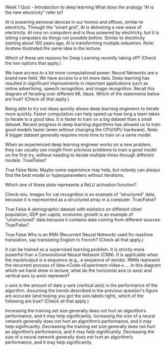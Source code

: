 Week 1 Quiz - Introduction to deep learning
What does the analogy “AI is the new electricity” refer to?

 AI is powering personal devices in our homes and offices, similar to electricity.
 Through the “smart grid”, AI is delivering a new wave of electricity.
 AI runs on computers and is thus powered by electricity, but it is letting computers do things not possible before.
 Similar to electricity starting about 100 years ago, AI is transforming multiple industries.
Note: Andrew illustrated the same idea in the lecture.

Which of these are reasons for Deep Learning recently taking off? (Check the two options that apply.)

 We have access to a lot more computational power.
 Neural Networks are a brand new field.
 We have access to a lot more data.
 Deep learning has resulted in significant improvements in important applications such as online advertising, speech recognition, and image recognition.
Recall this diagram of iterating over different ML ideas. Which of the statements below are true? (Check all that apply.)

 Being able to try out ideas quickly allows deep learning engineers to iterate more quickly.
 Faster computation can help speed up how long a team takes to iterate to a good idea.
 It is faster to train on a big dataset than a small dataset.
 Recent progress in deep learning algorithms has allowed us to train good models faster (even without changing the CPU/GPU hardware).
Note: A bigger dataset generally requires more time to train on a same model.

When an experienced deep learning engineer works on a new problem, they can usually use insight from previous problems to train a good model on the first try, without needing to iterate multiple times through different models. True/False?

 True
 False
Note: Maybe some experience may help, but nobody can always find the best model or hyperparameters without iterations.

Which one of these plots represents a ReLU activation function?

Check relu.
Images for cat recognition is an example of “structured” data, because it is represented as a structured array in a computer. True/False?

 True
 False
A demographic dataset with statistics on different cities' population, GDP per capita, economic growth is an example of “unstructured” data because it contains data coming from different sources. True/False?

 True
 False
Why is an RNN (Recurrent Neural Network) used for machine translation, say translating English to French? (Check all that apply.)

 It can be trained as a supervised learning problem.
 It is strictly more powerful than a Convolutional Neural Network (CNN).
 It is applicable when the input/output is a sequence (e.g., a sequence of words).
 RNNs represent the recurrent process of Idea->Code->Experiment->Idea->....
In this diagram which we hand-drew in lecture, what do the horizontal axis (x-axis) and vertical axis (y-axis) represent?

x-axis is the amount of data
y-axis (vertical axis) is the performance of the algorithm.
Assuming the trends described in the previous question's figure are accurate (and hoping you got the axis labels right), which of the following are true? (Check all that apply.)

 Increasing the training set size generally does not hurt an algorithm’s performance, and it may help significantly.
 Increasing the size of a neural network generally does not hurt an algorithm’s performance, and it may help significantly.
 Decreasing the training set size generally does not hurt an algorithm’s performance, and it may help significantly.
 Decreasing the size of a neural network generally does not hurt an algorithm’s performance, and it may help significantly.
